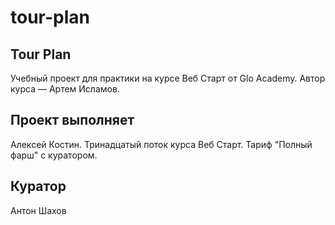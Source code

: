 # tour-plan

## Tour Plan

Учебный проект для практики на курсе Веб Старт от Glo Academy. Автор курса — Артем Исламов.

## Проект выполняет

Алексей Костин. Тринадцатый поток курса Веб Старт. Тариф "Полный фарш" с куратором.

## Куратор

Антон Шахов
